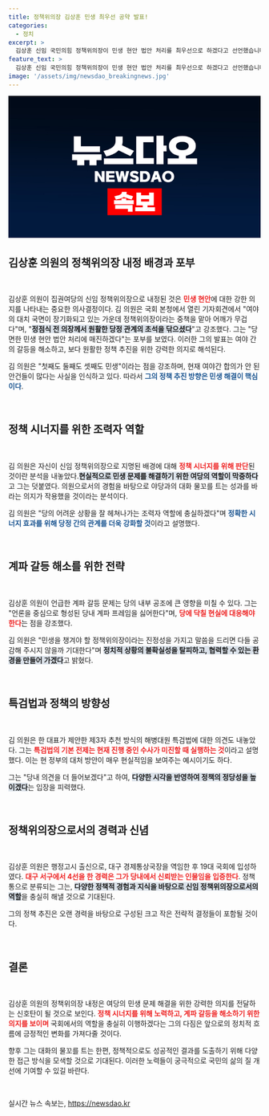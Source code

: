 ```yaml
---
title: 정책위의장 김상훈 민생 최우선 공약 발표!
categories:
  - 정치
excerpt: >
  김상훈 신임 국민의힘 정책위의장이 민생 현안 법안 처리를 최우선으로 하겠다고 선언했습니다. 그는 여야 대치 상황에서도 당정의 조력자로서 역할을 다할 것을 강조하며 계파 갈등의 프레임을 탈피할 의지를 보였습니다.
feature_text: >
  김상훈 신임 국민의힘 정책위의장이 민생 현안 법안 처리를 최우선으로 하겠다고 선언했습니다. 그는 여야 대치 상황에서도 당정의 조력자로서 역할을 다할 것을 강조하며 계파 갈등의 프레임을 탈피할 의지를 보였습니다.
image: '/assets/img/newsdao_breakingnews.jpg'
---
```


<p><img src="/assets/img/newsdao_breakingnews.jpg" alt="ontimetimes 속보" /></p>

<h2 data-ke-size="size26">김상훈 의원의 정책위의장 내정 배경과 포부</h2>

<p data-ke-size="size16">&nbsp;</p>

<p>김상훈 의원이 집권여당의 신임 정책위의장으로 내정된 것은 <b><span style="color: #ee2323;">민생 현안</span></b>에 대한 강한 의지를 나타내는 중요한 의사결정이다. 김 의원은 국회 본청에서 열린 기자회견에서 "여야의 대치 국면이 장기화되고 있는 가운데 정책위의장이라는 중책을 맡아 어깨가 무겁다"며, "<b><span style="background-color: #21538527;">정점식 전 의장께서 원활한 당정 관계의 초석을 닦으셨다</span></b>"고 강조했다. 그는 "당면한 민생 현안 법안 처리에 매진하겠다"는 포부를 보였다. 이러한 그의 발표는 여야 간의 갈등을 해소하고, 보다 원활한 정책 추진을 위한 강력한 의지로 해석된다. </p>

<p>김 의원은 "첫째도 둘째도 셋째도 민생"이라는 점을 강조하며, 현재 여야간 합의가 안 된 안건들이 많다는 사실을 인식하고 있다. 따라서 <b><span style="color: #1a5490;">그의 정책 추진 방향은 민생 해결이 핵심이다</span></b>.</p>

<p data-ke-size="size16">&nbsp;</p>

<h2 data-ke-size="size26">정책 시너지를 위한 조력자 역할</h2>

<p data-ke-size="size16">&nbsp;</p>

<p>김 의원은 자신이 신임 정책위의장으로 지명된 배경에 대해 <b><span style="color: #ee2323;">정책 시너지를 위해 판단</span></b>된 것이란 분석을 내놓았다.<b><span style="background-color: #21538527;">현실적으로 민생 문제를 해결하기 위한 여당의 역할이 막중하다</span></b>고 그는 덧붙였다. 의원으로서의 경험을 바탕으로 야당과의 대화 물꼬를 트는 성과를 바라는 의지가 작용했을 것이라는 분석이다.</p>

<p>김 의원은 "당의 어려운 상황을 잘 헤쳐나가는 조력자 역할에 충실하겠다"며 <b><span style="color: #1a5490;">정확한 시너지 효과를 위해 당정 간의 관계를 더욱 강화할 것</span></b>이라고 설명했다.</p>

<p data-ke-size="size16">&nbsp;</p>

<h2 data-ke-size="size26">계파 갈등 해소를 위한 전략</h2>

<p data-ke-size="size16">&nbsp;</p>

<p>김상훈 의원이 언급한 계파 갈등 문제는 당의 내부 공조에 큰 영향을 미칠 수 있다. 그는 "언론을 중심으로 형성된 당내 계파 프레임을 싫어한다"며, <b><span style="color: #ee2323;">당에 닥칠 현실에 대응해야 한다</span></b>는 점을 강조했다. </p>

<p>김 의원은 "민생을 챙겨야 할 정책위의장이라는 진정성을 가지고 말씀을 드리면 다들 공감해 주시지 않을까 기대한다"며 <b><span style="background-color: #21538527;">정치적 상황의 불확실성을 탈피하고, 협력할 수 있는 환경을 만들어 가겠다</span></b>고 밝혔다. </p>

<p data-ke-size="size16">&nbsp;</p>

<h2 data-ke-size="size26">특검법과 정책의 방향성</h2>

<p data-ke-size="size16">&nbsp;</p>

<p>김 의원은 한 대표가 제안한 제3자 추천 방식의 해병대원 특검법에 대한 의견도 내놓았다. 그는 <b><span style="color: #ee2323;">특검법의 기본 전제는 현재 진행 중인 수사가 미진할 때 실행하는 것</span></b>이라고 설명했다. 이는 현 정부의 대처 방안이 매우 현실적임을 보여주는 예시이기도 하다. </p>

<p>그는 "당내 의견을 더 들어보겠다"고 하여, <b><span style="background-color: #21538527;">다양한 시각을 반영하여 정책의 정당성을 높이겠다</span></b>는 입장을 피력했다. </p>

<p data-ke-size="size16">&nbsp;</p>

<h2 data-ke-size="size26">정책위의장으로서의 경력과 신념</h2>

<p data-ke-size="size16">&nbsp;</p>

<p>김상훈 의원은 행정고시 출신으로, 대구 경제통상국장을 역임한 후 19대 국회에 입성하였다. <b><span style="color: #ee2323;">대구 서구에서 4선을 한 경력은 그가 당내에서 신뢰받는 인물임을 입증한다</span></b>. 정책통으로 분류되는 그는, <b><span style="background-color: #21538527;">다양한 정책적 경험과 지식을 바탕으로 신임 정책위의장으로서의 역할</span></b>을 충실히 해낼 것으로 기대된다. </p>

<p>그의 정책 추진은 오랜 경력을 바탕으로 구성된 크고 작은 전략적 결정들이 포함될 것이다. </p>

<p data-ke-size="size16">&nbsp;</p>

<h2 data-ke-size="size26">결론</h2>

<p data-ke-size="size16">&nbsp;</p>

<p>김상훈 의원의 정책위의장 내정은 여당의 민생 문제 해결을 위한 강력한 의지를 전달하는 신호탄이 될 것으로 보인다. <b><span style="color: #ee2323;">정책 시너지를 위해 노력하고, 계파 갈등을 해소하기 위한 의지를 보이며</span></b> 국회에서의 역할을 충실히 이행하겠다는 그의 다짐은 앞으로의 정치적 흐름에 긍정적인 변화를 가져다줄 것이다. </p>

<p>향후 그는 대화의 물꼬를 트는 한편, 정책적으로도 성공적인 결과를 도출하기 위해 다양한 접근 방식을 모색할 것으로 기대된다. 이러한 노력들이 궁극적으로 국민의 삶의 질 개선에 기여할 수 있길 바란다. </p>

<p data-ke-size="size16">&nbsp;</p>
실시간 뉴스 속보는, <a href="https://newsdao.kr" rel="dofollow">https://newsdao.kr</a>


